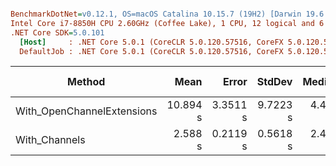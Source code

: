 ``` ini

BenchmarkDotNet=v0.12.1, OS=macOS Catalina 10.15.7 (19H2) [Darwin 19.6.0]
Intel Core i7-8850H CPU 2.60GHz (Coffee Lake), 1 CPU, 12 logical and 6 physical cores
.NET Core SDK=5.0.101
  [Host]     : .NET Core 5.0.1 (CoreCLR 5.0.120.57516, CoreFX 5.0.120.57516), X64 RyuJIT
  DefaultJob : .NET Core 5.0.1 (CoreCLR 5.0.120.57516, CoreFX 5.0.120.57516), X64 RyuJIT


```
|                     Method |     Mean |    Error |   StdDev |  Median |      P95 |   Op/s |     Gen 0 |     Gen 1 | Gen 2 | Allocated |
|--------------------------- |---------:|---------:|---------:|--------:|---------:|-------:|----------:|----------:|------:|----------:|
| With_OpenChannelExtensions | 10.894 s | 3.3511 s | 9.7223 s | 4.454 s | 30.048 s | 0.0918 | 4000.0000 | 1000.0000 |     - |  17.09 MB |
|              With_Channels |  2.588 s | 0.2119 s | 0.5618 s | 2.489 s |  3.392 s | 0.3863 | 5000.0000 | 2000.0000 |     - |  26.97 MB |
